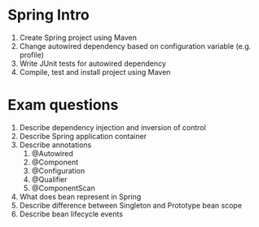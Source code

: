 

# Spring Intro

1. Create Spring project using Maven
2. Change autowired dependency based on configuration variable (e.g. profile)
3. Write JUnit tests for autowired dependency
4. Compile, test and install project using Maven

# Exam questions

1. Describe dependency injection and inversion of control
2. Describe Spring application container
3. Describe annotations
   1. @Autowired
   2. @Component
   3. @Configuration
   4. @Qualifier
   5. @ComponentScan
4. What does bean represent in Spring
5. Describe difference between Singleton and Prototype bean scope
6. Describe bean lifecycle events
